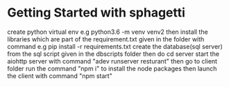 # Getting Started with sphagetti
create python virtual env e.g  python3.6 -m venv venv2 
then install the libraries which are part of the requirement.txt given in the folder with command e.g pip install -r requirements.txt
create the database(sql server) from the sql script given in the dbscripts folder 
then do cd server 
start the aiohttp server with command "adev runserver resturant"
then go to  client folder run the command  "npm i" to install the node packages 
then launch the client with command "npm start"
